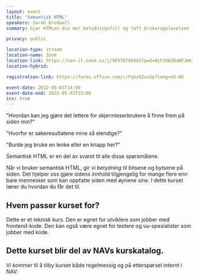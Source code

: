 ```yaml
---
layout: event
title: "Semantisk HTML"
speakers: Sarah Brodwall
summary: Gjør HTMLen din mer betydningsfull og løft brukeropplevelsen for brukere av hjelpemidler.

privacy: public

location-type: stream
location-name: Zoom
location-link: https://nav-it.zoom.us/j/96578796663?pwd=WjFIOWZBaWFJWkl1QVVpVUZBOEhSUT09
location-hybrid:

registration-link: https://forms.office.com/r/PqXz62vuUp?lang=nb-NO

event-date: 2022-05-03T14:00
event-date-end: 2022-05-03T15:00
ics: true
---
```

"Hvordan kan jeg gjøre det lettere for skjermleserbrukere å finne frem på siden min?"

"Hvorfor er søkeresultatene mine så elendige?"

"Burde jeg bruke en lenke eller en knapp her?"

Semantisk HTML er en del av svaret til alle disse spørsmålene.

Når vi bruker semantisk HTML, gir vi _betydning_ til bitsene og bytsene på siden.  Det hjelper oss gjøre sidens innhold tilgjengelig for mange flere enn bare mennesker som kan oppfatte siden med øynene sine.  I dette kurset lærer du hvordan du får det til. 

## Hvem passer kurset for?
Dette er et teknisk kurs.  Den er egnet for utviklere som jobber med frontend-kode.  Den kan også være egnet for testere og uu-spesialister som jobber med kode.

## Dette kurset blir del av NAVs kurskatalog.
Vi kommer til å tilby kurset både regelmessig og på etterspørsel internt i NAV.
